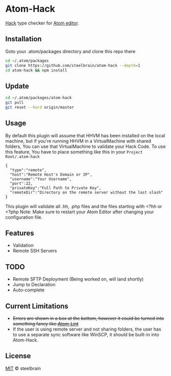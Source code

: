 # Atom-Hack

[Hack](https://github.com/facebook/hhvm) type checker for [Atom editor](http://atom.io).

## Installation

Goto your .atom/packages directory and clone this repo there

```bash
cd ~/.atom/packages
git clone https://github.com/steelbrain/atom-hack --depth=1
cd atom-hack && npm install
```

## Update

```bash
cd ~/.atom/packages/atom-hack
git pull
git reset --hard origin/master
```

## Usage

By default this plugin will assume that HHVM has been installed on the local machine, but if you're running HHVM in a VirtualMachine with shared folders, You can use that VirtualMachine to validate your Hack Code. To use this feature, You have to place something like this in your `Project Root/.atom-hack`
```
{
  "type":"remote",
  "host":"Remote Host's Domain or IP",
  "username":"Your Username",
  "port":22,
  "privateKey":"Full Path to Private Key",
  "remoteDir":"Directory on the remote server without the last slash"
}
```
This plugin will validate all .hh, .php files and the files starting with <?hh or <?php
Note: Make sure to restart your Atom Editor after changing your configuration file.

## Features

 * Validation
 * Remote SSH Servers

## TODO

 * Remote SFTP Deployment (Being worked on, will land shortly)
 * Jump to Declaration
 * Auto-complete

## Current Limitations
* ~~Errors are shown in a box at the bottom, however it could be turned into something fancy like [Atom-Lint](https://atom.io/packages/atom-lint)~~
* If the user is using remote server and not sharing folders, the user has to use a separate sync software like WinSCP, it should be built-in into Atom-Hack.

## License

[MIT](http://opensource.org/licenses/MIT) © steelbrain
